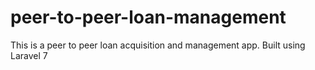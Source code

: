 # peer-to-peer-loan-management
This is a peer to peer loan acquisition and management app. Built using Laravel 7
